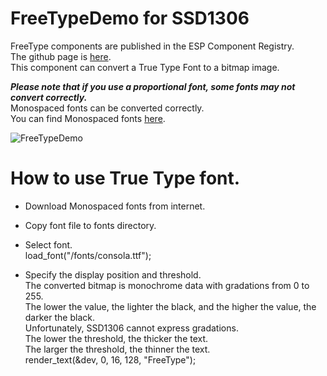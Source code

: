 # FreeTypeDemo for SSD1306

FreeType components are published in the ESP Component Registry.   
The github page is [here](https://github.com/espressif/idf-extra-components/tree/master/freetype).   
This component can convert a True Type Font to a bitmap image.   

___Please note that if you use a proportional font, some fonts may not convert correctly.___   
Monospaced fonts can be converted correctly.   
You can find Monospaced fonts [here](https://en.wikipedia.org/wiki/List_of_monospaced_typefaces).   

![FreeTypeDemo](https://github.com/user-attachments/assets/13892a84-8ed8-48b9-8e1e-8e1f7235f8cb)

# How to use True Type font.

- Download Monospaced fonts from internet.

- Copy font file to fonts directory.

- Select font.   
  load_font("/fonts/consola.ttf");

- Specify the display position and threshold.   
  The converted bitmap is monochrome data with gradations from 0 to 255.   
  The lower the value, the lighter the black, and the higher the value, the darker the black.   
  Unfortunately, SSD1306 cannot express gradations.   
  The lower the threshold, the thicker the text.   
  The larger the threshold, the thinner the text.   
  render_text(&dev, 0, 16, 128, "FreeType");


